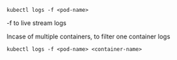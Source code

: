 
```
kubectl logs -f <pod-name>
```
-f to live stream logs


Incase of multiple containers, to filter one container logs
```
kubectl logs -f <pod-name> <container-name>
```